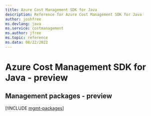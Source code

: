 ```yaml
---
title: Azure Cost Management SDK for Java
description: Reference for Azure Cost Management SDK for Java
author: joshfree
ms.devlang: java
ms.service: costmanagement
ms.author: jfree
ms.topic: reference
ms.data: 08/22/2022
---
```

# Azure Cost Management SDK for Java - preview

## Management packages - preview
[!INCLUDE [mgmt-packages](cost-management-mgmt-index.md)]